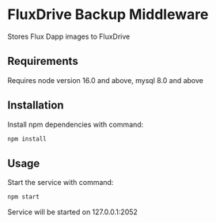 # FluxDrive Backup Middleware

Stores Flux Dapp images to FluxDrive

## Requirements

Requires node version 16.0 and above, mysql 8.0 and above

## Installation

Install npm dependencies with command:

```javascript
npm install
```

## Usage

Start the service with command:

```javascript
npm start
```

Service will be started on 127.0.0.1:2052
